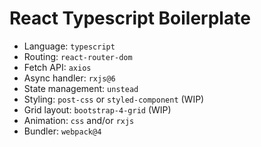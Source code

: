 # React Typescript Boilerplate

- Language: `typescript`
- Routing: `react-router-dom`
- Fetch API: `axios`
- Async handler: `rxjs@6`
- State management: `unstead`
- Styling: `post-css` or `styled-component` (WIP)
- Grid layout: `bootstrap-4-grid` (WIP)
- Animation: `css` and/or `rxjs`
- Bundler: `webpack@4`